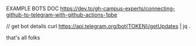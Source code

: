 EXAMPLE BOTS DOC
https://dev.to/gh-campus-experts/connecting-github-to-telegram-with-github-actions-1pbe

// get bot details
curl https://api.telegram.org/bot{TOKEN}/getUpdates | jq .

that's all folks
